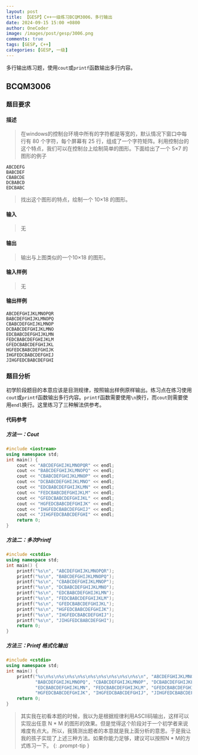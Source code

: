 ```yaml
---
layout: post
title: 【GESP】C++一级练习BCQM3006，多行输出
date: 2024-09-15 15:00 +0800
author: OneCoder
image: /images/post/gesp/3006.png
comments: true
tags: [GESP, C++]
categories: [GESP, 一级]
---
```

多行输出练习题，使用`cout`或`printf`函数输出多行内容。

<!--more-->

## BCQM3006

### 题目要求

#### 描述

>在windows的控制台环境中所有的字符都是等宽的，默认情况下窗口中每行有 80 个字符，每个屏幕有 25 行，组成了一个字符矩阵。利用控制台的这个特点，我们可以在控制台上绘制简单的图形。下面给出了一个 5×7 的图形的例子

```console
ABCDEFG
BABCDEF
CBABCDE
DCBABCD
EDCBABC
```

>找出这个图形的特点，绘制一个 10×18 的图形。

#### 输入

>无

#### 输出

>输出与上图类似的一个10×18 的图形。

#### 输入样例

>无

#### 输出样例

```console
ABCDEFGHIJKLMNOPQR
BABCDEFGHIJKLMNOPQ
CBABCDEFGHIJKLMNOP
DCBABCDEFGHIJKLMNO
EDCBABCDEFGHIJKLMN
FEDCBABCDEFGHIJKLM
GFEDCBABCDEFGHIJKL
HGFEDCBABCDEFGHIJK
IHGFEDCBABCDEFGHIJ
JIHGFEDCBABCDEFGHI
```

### 题目分析

初学阶段题目的本意应该是目测规律，按照输出样例原样输出。练习点在练习使用`cout`或`printf`函数输出多行内容。`printf`函数需要使用`\n`换行，而`cout`则需要使用`endl`换行。这里练习了三种解法供参考。

#### 代码参考

##### 方法一：**Cout**

```cpp
#include <iostream>
using namespace std;
int main() {
    cout << "ABCDEFGHIJKLMNOPQR" << endl;
    cout << "BABCDEFGHIJKLMNOPQ" << endl;
    cout << "CBABCDEFGHIJKLMNOP" << endl;
    cout << "DCBABCDEFGHIJKLMNO" << endl;
    cout << "EDCBABCDEFGHIJKLMN" << endl;
    cout << "FEDCBABCDEFGHIJKLM" << endl;
    cout << "GFEDCBABCDEFGHIJKL" << endl;
    cout << "HGFEDCBABCDEFGHIJK" << endl;
    cout << "IHGFEDCBABCDEFGHIJ" << endl;
    cout << "JIHGFEDCBABCDEFGHI" << endl;
    return 0;
}
```

##### 方法二：多次**Printf**

```cpp
#include <cstdio>
using namespace std;
int main() {
    printf("%s\n", "ABCDEFGHIJKLMNOPQR");
    printf("%s\n", "BABCDEFGHIJKLMNOPQ");
    printf("%s\n", "CBABCDEFGHIJKLMNOP");
    printf("%s\n", "DCBABCDEFGHIJKLMNO");
    printf("%s\n", "EDCBABCDEFGHIJKLMN");
    printf("%s\n", "FEDCBABCDEFGHIJKLM");
    printf("%s\n", "GFEDCBABCDEFGHIJKL");
    printf("%s\n", "HGFEDCBABCDEFGHIJK");
    printf("%s\n", "IHGFEDCBABCDEFGHIJ");
    printf("%s\n", "JIHGFEDCBABCDEFGHI");
    return 0;
}
```

##### 方法三：**Printf** 格式化输出

```cpp
#include <cstdio>
using namespace std;
int main() {
    printf("%s\n%s\n%s\n%s\n%s\n%s\n%s\n%s\n%s\n%s\n", "ABCDEFGHIJKLMNOPQR",
           "BABCDEFGHIJKLMNOPQ", "CBABCDEFGHIJKLMNOP", "DCBABCDEFGHIJKLMNO",
           "EDCBABCDEFGHIJKLMN", "FEDCBABCDEFGHIJKLM", "GFEDCBABCDEFGHIJKL",
           "HGFEDCBABCDEFGHIJK", "IHGFEDCBABCDEFGHIJ", "JIHGFEDCBABCDEFGHI");
    return 0;
}
```

> 其实我在初看本题的时候，我以为是根据规律利用ASCII码输出，这样可以实现出任意 N * M 的图形的效果。但是觉得这个阶段对于一个初学者来说难度有点大。所以，我猜测出题者的本意就是我上面分析的意思。于是我让我的孩子实现了上述三种方法。如果你能力足够，建议可以按照N * M的方式练习一下。
{: .prompt-tip }
